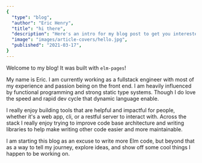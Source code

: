 ```yaml
---
{
  "type": "blog",
  "author": "Eric Henry",
  "title": "hi there",
  "description": "Here's an intro for my blog post to get you interested in reading more...",
  "image": "images/article-covers/hello.jpg",
  "published": "2021-03-17",
}
---
```


Welcome to my blog! It was built with `elm-pages`!

My name is Eric. I am currently working as a fullstack engineer with most of my experience and passion being on the front end. I am heavily influenced by functional programming and strong static type systems. Though I do love the speed and rapid dev cycle that dynamic language enable.

I really enjoy building tools that are helpful and impactful for people, whether it's a web app, cli, or a restful server to interact with. Across the stack I really enjoy trying to improve code base architecture and writing libraries to help make writing other code easier and more maintainable.

I am starting this blog as an excuse to write more Elm code, but beyond that as a way to tell my journey, explore ideas, and show off some cool things I happen to be working on.
